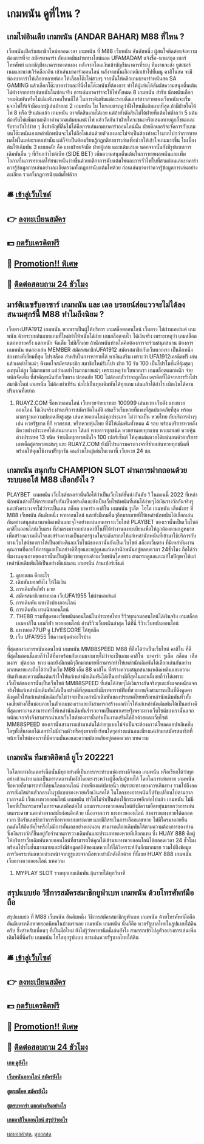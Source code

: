 # เกมพนัน ดูที่ไหน ?
## เกมไพ่อินเดีย เกมพนัน (ANDAR BAHAR) M88 ที่ไหน ?
เว็บพนันเปิดรับสมาชิกใหม่ตลอดเวลา เกมพนัน ที่ M88 เว็บพนัน อันดับหนึ่ง ผู้สนใจติดต่อแจ้งความต้องการที่จะ สมัครบาคาร่า กับแอดมินผ่านทางไลน์แอด UFAMADAM แจ้งชื่อ-นามสกุล เบอร์โทรศัพท์ และบัญชีธนาคารของตนเอง หลังจากโอนเงินเข้าบัญชีธนาคารที่ระบุ ทีมงานจะส่ง ยูสเซอร์เนมและพาสเวิร์ดล็อกอิน เข้าเล่นบาคาร่าออนไลน์
หลังจากนั้นเลือกคลิกเข้าไปที่เมนู คาสิโนสด จะมีห้องบาคาร่าให้เลือกหลายห้อง ให้เลือกโต๊ะไพ่สวยๆ จากนั้นให้คลิกเกมบาคาร่าพนันสด SA GAMING แล้วเลือกโต๊ะบาคาร่าและที่นั่งในโต๊ะพนันที่ต้องการ ทำให้ผู้เล่นได้สัมผัสความสนุกตื่นเต้นไม่ต่างจากการเล่นพนันในบ่อนจริง
การเล่นบาคาร่าจะใช้ไพ่ทั้งหมด 8 เกมพนัน สำรับ นักพนันเลือกวางเดิมพันหรือไม่เดิมพันรอบไหนก็ได้ ในการเดิมพันแต่ละรอบดีลเลอร์สาวสวยของเว็บพนันจะเริ่มแจกไพ่ให้เจ้ามือและผู้เล่นฝ่ายละ 2 เกมพนัน ใบ ในรอบแรกดูว่าฝั่งไหนมีแต้มมากที่สุด ถ้ามีฝ่ายใดได้ไพ่ 8 หรือ 9 แต้มแล้ว เกมพนัน อาจตัดสินเกมได้เลย แต่ถ้ายังตัดสินไม่ได้ฝ่ายที่แต้มไพ่ต่ำกว่า 5 แต้ม ต้องรับไพ่เพิ่มตามกติกาคำนวณแต้มบนหน้าไพ่ แล้ววัดกันว่าฝ่ายใดจะชนะหรือเสมอทายถูกก็ชนะและรับรางวัลไปง่าย ๆ สิ่งสำคัญที่ลืมไม่ได้คือการเล่นเกมบาคาร่าออนไลน์นั้น ฝ่ายดีลเลอร์จะจัดการกับเกมบนโต๊ะพนันเองเหล่านักพนันจะไม่ได้ถือไพ่เล่นด้วยตัวเองและไม่จำเป็นต้องทำอะไรมากไปกว่าการทายผลไพ่ในแต่ละรอบเท่านั้น แต่ก็จำเป็นต้องเรียนรู้กฎกติกาการเล่นเพื่อช่วยให้เข้าใจเกมมากขึ้น ในเบื้องต้นให้เดิมพัน 3 แบบหลัก คือ แทงฝ่ายเจ้ามือ ฝ่ายผู้เล่น และแต้มเสมอ นอกจากนั้นยังมีรูปแบบการเดิมพันอื่น ๆ ที่เรียกว่าไซด์เบ็ท (SIDE BET) เพิ่มความสนุกตื่นเต้นในการทายผลพนันและเพิ่มโอกาสในการทายผลให้ชนะพนันง่ายขึ้นด้วยกติกาการนับแต้มไพ่และการจั่วไพ่ใบที่สามก่อนเล่นบาคาร่าควรรู้ข้อมูลการเล่นอย่างละเอียดรวมทั้งกฎการนับแต้มไพ่ด้วย
ก่อนเล่นบาคาร่าควรรู้ข้อมูลการเล่นอย่างละเอียด รวมทั้งกฎการนับแต้มไพ่ด้วย

## 🛎 [เข้าสู่เว็บไซต์](https://bit.ly/3SdLNi2)
## 👉 [ลงทะเบียนสมัคร](https://bit.ly/3SdLNi2)
## 💵 [กดรับเครดิตฟรี](https://bit.ly/3dyRKHj)
## 👑 [Promotion!! พิเศษ](https://bit.ly/3dyRKHj)
## 📱 [ติดต่อสอบถาม 24 ชัวโมง](https://bit.ly/3dyRKHj)

## มาร์ติเนซรับอาซาร์ เกมพนัน และ เดอ บรอยน์ส่อแววจะไม่ได้ลงสนามศุกร์นี้ M88 ทำไมถึงนิยม ?
เว็บตรงUFA1912 เกมพนัน พวกเราเป็นผู้ให้บริการ เกมสล็อตออนไลน์ เว็บตรง ไม่ผ่านเอเย่นต์ เกมพนัน ด้วยระบบต้นแบบเกมที่ใหม่ทำให้พนันได้ง่าย เกมสล็อตจบไว ได้เงินจริง เพราะเหตุว่า เกมสล็อตแตกหลายครั้ง แตกหนัก จัดเต็ม ไม่มีกั๊กเลย ถ้านักพนันท่านใดคิดต้องการจะร่วมสนุกสนาน ต้องการ เกมพนัน ทดลองเล่น MEMBER สมัครสมาชิกUFA1912 สมัครสมาชิกกับเว็บพวกเรา เป็นอีกหนึ่งช่องทางที่เยี่ยมที่สุด โปรสล็อต สำหรับในการหารายได้ หาเงินเสริม เพราะว่า UFA1912เครดิตฟรี เล่นแล้วผลกำไรแน่ๆ พึงพอใจสมัครสมาชิก สมาชิกใหม่รับโปร ฝาก 10 รับ 100 เป็นโปรโมชั่นที่คุ้มสุดๆลงทุนไม่สูง ไม่มากมาย แต่ว่าผลกำไรมากมายแน่ๆ เพราะเหตุว่าเว็บพวกเรา เกมสล็อตแตกหนัก จ่ายหนักจัดเต็ม ที่สำคัญพนันกับเว็บตรง ปลอดภัย 100 ไม่ต้องกลัวว่าจะถูกโกง เครดิตที่ได้จากการรับโปรสมาชิกใหม่ เกมพนัน ไม่ต้องทำเทิร์น นำไปเป็นทุนเดิมพันได้ทุกเกม เล่นแล้วได้กำไร เบิกเงินได้ตามปริมาณที่อยาก
1. RUAYZ.COM ซื้อหวยออนไลน์ เว็บหวยจ่ายบาทละ 100999 เล่นหวย เว็บดัง แทงหวยออนไลน์ ได้เงินจริง ผ่านบริการสมัครอัตโนมัติ เล่นเร็วเว็บหวยที่แพงที่สุดปลอดภัยที่สุด พร้อมมาตรฐานความปลอดภัยสูงสุด เล่นหวยออนไลน์ทุกประเภท ไม่ว่าจะเป็น หวยไทย กับบริการต่างๆ เช่น หวยรัฐบาล ยี่กี หวยธกส. หรือหวยหุ้นไทย ที่มีให้เดิมพันทั้งหมด 4 รอบ พร้อมบริการหวยดัง มีหวยต่างประเทศให้เล่นมากมาย ได้แก่ หวยลาวทุกชนิด หวยฮานอยทุกแบบ หวยมาเลย์ หวยหุ้นต่างประเทศ 13 ชนิด จ่ายเต็มทุกหวยมั่นใจ 100 เปอร์เซ็นต์ ให้คุณเล่นหวยได้แน่นอนด้วยบริการเลขเด็ดสูตรหวยแม่นๆ และ RUAYZ.COM ยังมีโปรแกรมครบวงจรที่ช่วยเล่นหวยทุกชนิดที่พร้อมให้คุณใช้งานฟรีทุกวัน คนส่วนใหญ่เล่นในเวลานี้ เว็บหวย 24 ชม.

## เกมพนัน สนุกกับ CHAMPION SLOT ผ่านการฝากถอนด้วยระบบออโต้ M88 เลือกยังไง ?
PLAYBET  เกมพนัน เว็บไซต์ของเรานั้นถือได้ว่าเป็นเว็บไซต์ชั้นนำอันดับ 1 ในตอนนี้ 2022 ที่เหล่านักพนันต่างก็ให้การยอมรับกันเป็นอย่างดีและยังเป็นเว็บไซต์พนันที่เล่นได้ง่ายๆได้เงินรางวัลกันจริงๆและยังครบวงจรไม่ว่าจะเป็นเกม สล็อต บาคาร่า คาสิโน เกมพนัน รูเล็ต  ไฮโล เกมพนัน เสือมังกร ที่ M88 เว็บพนัน อันดับหนึ่ง หวยออนไลน์ และยังมีเกมอื่นๆอีกมากมายที่ให้เหล่านักพนันได้เลือกเล่นกันอย่างสนุกสนานเพลิดเพลินและจุใจอย่างแน่นอนเพราะเว็บไซต์ PLAYBET ของเรานั้นเป็นเว็บไซต์ คาสิโนออนไลน์เว็บตรง ที่ส่งตรงมาจากบ่อนคาสิโนที่ได้ทำงานลงทะเบียนเพื่อให้ถูกต้องตามกฎหมายเพื่อสร้างความมั่นใจและสร้างความเป็นมาตรฐานในระดับสากลให้แก่เหล่านักพนันที่เข้ามาใช้บริการกับทางเว็บไซต์ของเราได้เป็นอย่างดีและเว็บไซต์ของเรานั้นยังเป็นเว็บไซต์ สล็อตเว็บตรง ที่มีเหล่าทีมงานคุณภาพที่คอยให้การดูแลเป็นอย่างดีที่สุดและอยู่ดูแลแก่เหล่านักพนันอยู่ตลอดเวลา 24ชั่วโมง ถือได้ว่าทีมงานคุณภาพของเรานั้นเป็นผู้เชียวชาญทางด้านเว็บพนันโดยตรง สามารถดูแลและแก้ไขปัญหาให้แก่เหล่านักเดิมพันได้เป็นอย่างดีแน่นอน เกมพนัน ล้านเปอร์เซ็นต์
1. ดูบอลสด คืออะไร
2. เดิมพันบอลยังไง ให้ได้เงิน
3. การเดิมพันกีฬา มวย
4. สมัครสมาชิกแทงบอล เว็บUFA1955 ไม่ผ่านเอเย่นต์
5. การเดิมพัน แทงปิงปองออนไลน์
6. การเดิมพัน เทนนิสออนไลน์
7. THE88 รวมที่สุดของเว็บพนันออนไลน์ในประเทศไทย รีวิวทุกเกมออนไลน์ได้เงินจริง เกมสล็อต เกมคาสิโน เกมกีฬา หวยออนไลน์ อ่านรีวิวเว็บพนันล่าสุด ได้ที่นี่ รีวิวเว็บพนันออนไลน์
8. แทงบอล77UP ดู LIVESCORE ได้ทุกลีค
9. เว็บ UFA1955 ให้ความคุ้มค่าอะไรบ้าง

ที่สุดของวงการพนันออนไลน์ เกมพนัน MM88SPEED M88 ที่ถือได้ว่าเป็นเว็บไซต์ คาสิโน ที่ดีที่สุดในตอนนี้เลยก็ว่าได้ที่มาพร้อมกับเกมมากมายไม่ว่าจะเป็นเกม คาสิโน  บาคาร่า  รูเล็ต  สล็อต  เสือมงกร  ฟุตบอล  หวย และยังมีเกมดีๆอีกมากมายที่สามารถทำให้เหล่านักเดิมพันได้เลือกเล่นกันอย่างมากหลายและถือได้ว่าเป็นเว็บ M88 เอ็ม 88 คาสิโน ที่สร้างความสนุกสนานเพลิดเพลินและความบันเทิงและความตื่นเต้นเร้าใจให้แก่เหล่านักเดิมพันได้เป็นอย่างดีที่สุดในตอนนี้เลยก็ว่าได้เพราะเว็บไซต์ของเรานั้นเป็นเว็บไซต์ MM88SPEED ที่เล่นได้ง่ายๆได้เงินรางกันจริงๆและยังแจกหนักแจกจริงให้แก่เหล่านักเดิมพันได้เป็นอย่างดีที่สุดและยังมีภาพกราฟฟิกที่สวยงานจึงสามารถเป็นที่ดึงดูดตาดึงดูดใจให้แก่เหล่านักเดิมกันไม่ว่าจะเป็นเหล่านักเดิมพันของประเทศไทยหรือเหล่านักเดิมพันทั่วทั้งเอเชียต่างก็ชื่นชอบภายในตัวเกมของเราและยังสามารถสร้างผลกำไรให้แก่เหล่านักเดิมพันได้เป็นอย่างดีที่สุดเพราะจนสามารถทำให้เหล่านักเดิมพันร่ำรวยจนเป็นมหาเศรษฐีเพราะทางเว็บไซต์ของเรานั้นแจกหนักแจกจริงจึงสามารถนำเอาเว็บไซต์ของเรานั้นทำเป็นงานเสริมได้อีกด้วยและเว็บไซต์ MM88SPEED ของเรานั้นสามารถเข้ามาเล่นได้ง่ายๆแบบไม่จำเป็นจะต้องดาวน์โหลดแอปพลิเคชันใดๆทั้งสิ้นบอกได้เลยว่าไม่มีปวดหัวหรือยุ่งยากซับซ้อนใดๆอย่างแน่นอนเพียงแค่เข้ามาสมัครสมาชิกที่หน้าเว็บไซต์ของเราที่มีความมั่นคงและความปลอดภัยอยู่ตลอดเวลา
บทความ

## เกมพนัน ทีมชาติอิตาลี ยูโร 202221
ในโลกแห่งอินเตอร์เน็ตนั้นมีทุกอย่างที่เป็นการกระทำบนช่องทางดิจิตอล เกมพนัน หรือเรียกได้ว่าทุกอย่างล้วนง่าย และเป็นการลดการสัมผัสโดยตรงระหว่างผู้ซื้อกับผู้ขายได้ โดยในการเล่นหวย เกมพนัน ซื้อหวยก็สามารถทำได้บนโลกออนไลน์ ง่ายเพียงแค่ปลายนิ้ว ย่นระยะทางของการเดินทาง รวมไปถึงลดการสัมผัสผ่านตัวกลางในรูปแบบของหวยหรือเงินสดได้ ในโลกของการพนันก็ปรับเปลี่ยนไปตามกาลเวลาจนมี เว็บแทงหวยออนไลน์ เกมพนัน ทำให้ไม่จำเป็นต้องใช้กระดาษอีกต่อไปแล้ว เกมพนัน ไม่มีโพยที่เป็นกระดาษในการจดเลขอีกต่อไป แถมการแทงหวยออนไลน์ยังมีความยืดหยุ่นมากกว่าการเล่นบนกระดาษ แตกต่างจากสมัยก่อนอีกด้วย เนื่องจากการ แทงหวยออนไลน์ สามารถแทงหวยได้ตลอดเวลา ปิดรับเลขช้ากว่าการซื้อหวยแบบกระดาษ และมีอิสระในการเลือกเลขหวย ไม่มีใครมาคอยยืนกดดันให้อึดอัดใจหรือไม่มีการอั้นเลขอย่างแน่นอน สามารถเลือกเดิมพันได้ตามความต้องการของท่าน ซึ่งเงินรางวัลก็ขึ้นอยู่กับจำนวนการวางเดิมพันและประเภทของหวยที่เลือกแทง ซึ่ง HUAY 888 คือผู้ให้บริการเว็บเดิมพันหวยออนไลน์ที่สามารถให้คุณได้เข้ามาแทงหวยออนไลน์ได้ตลอดเวลา 24 ชั่วโมง พร้อมโปรโมชั่นมากมายและยังมีข้อมูลสถิติของผลหวยให้ได้วิเคราะห์กันอีกมากมาย รวมไปถึงข้อมูลการวิเคราะห์ผลหวยล่วงหน้าจากกูรูและจากมือหวยสำนักดังอีกด้วย ที่นี่เลย HUAY 888 เกมพนัน เว็บแทงหวยออนไลน์
บทความ
1. MYPLAY SLOT รวมทุกเกมเดิมพัน ลุ้นรวยได้ทุกวินาที

## สรุปแบบย่อ วิธีการสมัครสมาชิกยูฟ่าเบท เกมพนัน ด้วยโทรศัพท์มือถือ
สรุปแบบย่อ ที่ M88 เว็บพนัน อันดับหนึ่ง วิธีการสมัครสมาชิกยูฟ่าเบท เกมพนัน ด้วยโทรศัพท์มือถือ อันดับแรกคือหวยยอดนิยมในบ้านเราเลย เกมพนัน เกมพนัน นั่นก็คือ หวยรัฐบาลไทยในรูปแบบใต้ดินครับ ซึ่งสำหรับเพื่อนๆ ที่เป็นมือใหม่ ยังไม่รู้ว่าหวยชนิดนี้เล่นยังไง สามารถเข้าไปดูตัวอย่างการเล่นเพิ่มเติมได้ที่นี่ครับ เกมพนัน ไฮโลทุกรูปแบบ การเล่นหวยรัฐบาลไทยใต้ดิน 

## 🛎 [เข้าสู่เว็บไซต์](https://bit.ly/3SdLNi2)
## 👉 [ลงทะเบียนสมัคร](https://bit.ly/3SdLNi2)
## 💵 [กดรับเครดิตฟรี](https://bit.ly/3dyRKHj)
## 👑 [Promotion!! พิเศษ](https://bit.ly/3dyRKHj)
## 📱 [ติดต่อสอบถาม 24 ชัวโมง](https://bit.ly/3dyRKHj)

#### [เกม ดูยังไง](https://atom.io/themes/เกม%20ดูยังไง)
#### [เว็บพนันออนไลน์ สมัครยังไง](https://atom.io/themes/เว็บพนันออนไลน์%20สมัครยังไง)
#### [สูตรสล็อต สมัครยังไง](https://atom.io/themes/สูตรสล็อต%20สมัครยังไง)
#### [สูตรบาคาร่า แตกต่างกันอย่างไร](https://atom.io/themes/สูตรบาคาร่า%20แตกต่างกันอย่างไร)
#### [เกมคาสิโนออนไลน์ สรุปว่าอะไร](https://atom.io/themes/เกมคาสิโนออนไลน์%20สรุปว่าอะไร)

[ผลบอลล่าสุด](https://siamsport.tv "ผลบอลล่าสุด"), [ดูบอลสด](https://siamsport.tv/ดูบอลสด "ดูบอลสด")